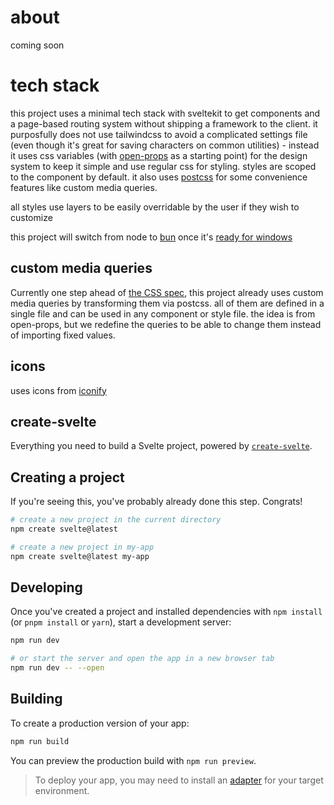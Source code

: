 # about

coming soon

# tech stack

this project uses a minimal tech stack with sveltekit to get components and a page-based routing system without shipping a framework to the client. it purposfully does not use tailwindcss to avoid a complicated settings file (even though it's great for saving characters on common utilities) - instead it uses css variables (with [open-props](https://open-props.style/) as a starting point) for the design system to keep it simple and use regular css for styling. styles are scoped to the component by default. it also uses [postcss](https://postcss.org/) for some convenience features like custom media queries.

all styles use layers to be easily overridable by the user if they wish to customize

this project will switch from node to [bun](https://bun.sh/) once it's [ready for windows](https://bun.sh/docs/installation#windows)

## custom media queries

Currently one step ahead of [the CSS spec](https://drafts.csswg.org/mediaqueries-5/#at-ruledef-custom-media), this project already uses custom media queries by transforming them via postcss. all of them are defined in a single file and can be used in any component or style file. the idea is from open-props, but we redefine the queries to be able to change them instead of importing fixed values.

## icons

uses icons from [iconify](https://icon-sets.iconify.design/)

## create-svelte

Everything you need to build a Svelte project, powered by [`create-svelte`](https://github.com/sveltejs/kit/tree/master/packages/create-svelte).

## Creating a project

If you're seeing this, you've probably already done this step. Congrats!

```bash
# create a new project in the current directory
npm create svelte@latest

# create a new project in my-app
npm create svelte@latest my-app
```

## Developing

Once you've created a project and installed dependencies with `npm install` (or `pnpm install` or `yarn`), start a development server:

```bash
npm run dev

# or start the server and open the app in a new browser tab
npm run dev -- --open
```

## Building

To create a production version of your app:

```bash
npm run build
```

You can preview the production build with `npm run preview`.

> To deploy your app, you may need to install an [adapter](https://kit.svelte.dev/docs/adapters) for your target environment.
